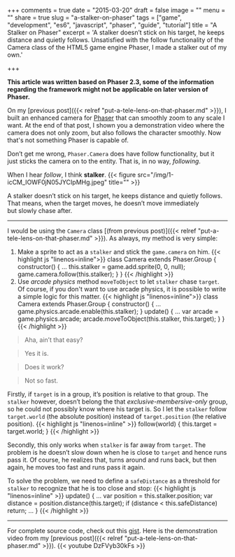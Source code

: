 +++
comments = true
date = "2015-03-20"
draft = false
image = ""
menu = ""
share = true
slug = "a-stalker-on-phaser"
tags = ["game", "development", "es6", "javascript", "phaser", "guide", "tutorial"]
title = "A Stalker on Phaser"
excerpt = 'A stalker doesn’t stick on his target, he keeps distance and quietly follows. Unsatisfied with the follow functionality of the Camera class of the HTML5 game engine Phaser, I made a stalker out of my own.'

+++

**This article was written based on Phaser 2.3, some of the information regarding the framework might not be applicable on later version of Phaser.**

On my [previous post]({{< relref "put-a-tele-lens-on-that-phaser.md" >}}), I built an enhanced camera for [Phaser](http://phaser.io) that can smoothly zoom to any scale I want. At the end of that post, I shown you a demonstration video where the camera does not only zoom, but also follows the character smoothly. Now that's not something Phaser is capable of.

Don’t get me wrong, `Phaser.Camera` does have follow functionality, but it just sticks the camera on to the entity. That is, in no way, *following*.

When I hear *follow*, I think **stalker**.
{{< figure src="/img/1-icCM_IOWF0jN05JYCIpMHg.jpeg" title="" >}}

A stalker doesn’t stick on his target, he keeps distance and quietly follows. That means, when the target moves, he doesn’t move immediately but slowly chase after.

---

I would be using the `Camera` class [(from previous post)]({{< relref "put-a-tele-lens-on-that-phaser.md" >}}). As always, my method is very simple:

1. Make a sprite to act as a `stalker` and stick the `game.camera` on him.
{{< highlight js "linenos=inline">}}
class Camera extends Phaser.Group {
   constructor() {
       ...
       this.stalker = game.add.sprite(0, 0, null);
       game.camera.follow(this.stalker);
   }
}
{{< /highlight >}}
2. Use *arcade physics* method `moveToObject` to let `stalker` chase `target`. Of course, if you don't want to use arcade physics, it is possible to write a simple logic for this matter.
{{< highlight js "linenos=inline">}}
class Camera extends Phaser.Group {
   constructor() {
       ...
       game.physics.arcade.enable(this.stalker);
   }
   update() {
       ...
       var arcade = game.physics.arcade;
       arcade.moveToObject(this.stalker, this.target);
   }
}
{{< /highlight >}}

>Aha, ain’t that easy?

>Yes it is.

>Does it work?

>Not so fast.

Firstly, if `target` is in a group, it’s position is relative to that group. The `stalker` however, doesn’t belong the that *exclusive-membersive-only* group, so he could not possibly know where his target is. So I let the `stalker` follow `target.world` (the absolute position) instead of `target.position` (the relative position).
{{< highlight js "linenos=inline" >}}
follow(world) {
    this.target = target.world;
}
{{< /highlight >}}

Secondly, this only works when `stalker` is far away from `target`. The problem is he doesn’t slow down when he is close to `target` and hence runs pass it. Of course, he realizes that, turns around and runs back, but then again, he moves too fast and runs pass it again.

To solve the problem, we need to define a `safeDistance` as a threshold for `stalker` to recognize that he is too close and stop:
{{< highlight js "linenos=inline" >}}
update() {
    ...
    var position = this.stalker.position;
    var distance = position.distance(this.target);
    if (distance < this.safeDistance) return;
    ...
}
{{< /highlight >}}

---

For complete source code, check out this [gist](https://gist.github.com/netcell/60097d0661ad2f74a258). Here is the demonstration video from my [previous post]({{< relref "put-a-tele-lens-on-that-phaser.md" >}}).
{{< youtube DzFVyb30kFs >}}

